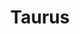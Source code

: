 ---
ee_id: '131'
site: '1'
type: '2'
url: 2011-129-taurus
title: Taurus
year: '2011'
display_year: '2011'
medium: Pencil on paper (produced with Mutoh XP-300 Series printer)
dims: 13 x 20 inches
pitch: "​Plotter-drawn 90s Ford Taurus, produced in an edition of 3. "
ps: ''
live_url: ''
related: ''
youtube: ''
related_code: ''
imgs: taurus-2011-129-digital-database-ih.jpg
subheading: ''
download: ''
add_credit: ''
commission: ''
layout: things-i-made
---
